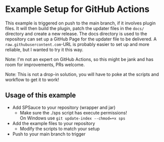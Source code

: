 # Example Setup for GitHub Actions

This example is triggered on push to the main branch, if it involves plugin files.
It will then build the plugin, patch the updater files in the `docs/` directory and create a new release.
The docs directory is used to the repository can set up a GitHub Page for the updater file to be delivered.
A `raw.githubusercontent.com`-URL is probably easier to set up and more reliable, but I wanted to try it this way.

Note: I'm not an expert on GitHub Actions, so this might be jank and has room for improvements, PRs welcome.

Note: This is not a drop-in solution, you will have to poke at the scripts and workflow to get it to work!

## Usage of this example

* Add SPSauce to your repository (wrapper and jar)
  * Make sure the ./sps script has execute permissions!    
    On Windows use `git update-index --chmod=+x sps`
* Add the example files to your repository
  * Modify the scripts to match your setup
* Push to your main branch to trigger